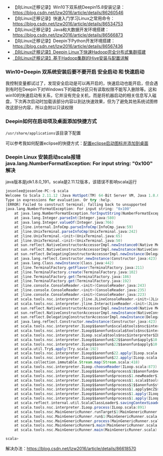 - 【向Linux迁移记录】Win10下双系统Deepin15.8安装记录：https://blog.csdn.net/lzw2016/article/details/86260546
- 【向Linux迁移记录】快速入门学习Linux之常用命令：https://blog.csdn.net/lzw2016/article/details/86534753
- 【向Linux迁移记录】Java和大数据开发环境搭建：https://blog.csdn.net/lzw2016/article/details/86566873
- 【向Linux迁移记录】Deepin下Python开发环境搭建：https://blog.csdn.net/lzw2016/article/details/86567436
- [【向Linux迁移记录】Deepin Linux下快速Hadoop完全分布式集群搭建](https://blog.csdn.net/lzw2016/article/details/86618345)
- [【向Linux迁移记录】基于Hadoop集群的Hive安装与配置详解](https://blog.csdn.net/lzw2016/article/details/86631115)



### Win10+Deepin 双系统安装后要不要开启 安全启动 和 快速启动

我控制变量都试过了，发现安全启动是可以再开启的，快速启动也能开启，但会遇到有时在Deepin下对Windows下的磁盘分区只有读取权限不能写入删除等。这和win10的快速启动有关系，它并没有完全关机，而是将机器启动的相关信息写入磁盘，下次再次启动时加载该部分内容以到达快速效果，但为了避免其他系统试图修改这部分内容，所以会附以只读权限



### Deepin如何在启动项及桌面添加快捷方式

`/usr/share/applications`该目录下配置

可以参考我如何配置eclipse的快捷方式：[配置eclipse启动图标并添加到桌面](https://github.com/josonle/Coding-Now/blob/master/Linux%E7%B3%BB%E7%BB%9F%E4%B8%8B%E5%BC%80%E5%8F%91%E7%8E%AF%E5%A2%83%E6%90%AD%E5%BB%BA/Deepin%E4%B8%8B%E6%90%AD%E5%BB%BAHadoop%E3%80%81Spark%E7%AD%89%E5%A4%A7%E6%95%B0%E6%8D%AE%E5%BC%80%E5%8F%91%E7%8E%AF%E5%A2%83.md#配置eclipse启动图标并添加到桌面) 



### Deepin Linux 安装启动scala报错 java.lang.NumberFormatException: For input string: "0x100" 解决

java版本是jdk1.8.0_191，scala是2.11.12版本，该错误不影响scala运行

```scala
josonlee@josonlee-PC:~$ scala
Welcome to Scala 2.11.12 (Java HotSpot(TM) 64-Bit Server VM, Java 1.8.0_191).
Type in expressions for evaluation. Or try :help.
[ERROR] Failed to construct terminal; falling back to unsupported
java.lang.NumberFormatException: For input string: "0x100"
	at java.lang.NumberFormatException.forInputString(NumberFormatException.java:65)
	at java.lang.Integer.parseInt(Integer.java:580)
	at java.lang.Integer.valueOf(Integer.java:766)
	at jline.internal.InfoCmp.parseInfoCmp(InfoCmp.java:59)
	at jline.UnixTerminal.parseInfoCmp(UnixTerminal.java:242)
	at jline.UnixTerminal.<init>(UnixTerminal.java:65)
	at jline.UnixTerminal.<init>(UnixTerminal.java:50)
	at sun.reflect.NativeConstructorAccessorImpl.newInstance0(Native Method)
	at sun.reflect.NativeConstructorAccessorImpl.newInstance(NativeConstructorAccessorImpl.java:62)
	at sun.reflect.DelegatingConstructorAccessorImpl.newInstance(DelegatingConstructorAccessorImpl.java:45)
	at java.lang.reflect.Constructor.newInstance(Constructor.java:423)
	at java.lang.Class.newInstance(Class.java:442)
	at jline.TerminalFactory.getFlavor(TerminalFactory.java:211)
	at jline.TerminalFactory.create(TerminalFactory.java:102)
	at jline.TerminalFactory.get(TerminalFactory.java:186)
	at jline.TerminalFactory.get(TerminalFactory.java:192)
	at jline.console.ConsoleReader.<init>(ConsoleReader.java:243)
	at jline.console.ConsoleReader.<init>(ConsoleReader.java:235)
	at jline.console.ConsoleReader.<init>(ConsoleReader.java:223)
	at scala.tools.nsc.interpreter.jline.JLineConsoleReader.<init>(JLineReader.scala:64)
	at scala.tools.nsc.interpreter.jline.InteractiveReader.<init>(JLineReader.scala:33)
	at sun.reflect.NativeConstructorAccessorImpl.newInstance0(Native Method)
	at sun.reflect.NativeConstructorAccessorImpl.newInstance(NativeConstructorAccessorImpl.java:62)
	at sun.reflect.DelegatingConstructorAccessorImpl.newInstance(DelegatingConstructorAccessorImpl.java:45)
	at java.lang.reflect.Constructor.newInstance(Constructor.java:423)
	at scala.tools.nsc.interpreter.ILoop$$anonfun$scala$tools$nsc$interpreter$ILoop$$instantiater$1$1.apply(ILoop.scala:858)
	at scala.tools.nsc.interpreter.ILoop$$anonfun$scala$tools$nsc$interpreter$ILoop$$instantiater$1$1.apply(ILoop.scala:855)
	at scala.tools.nsc.interpreter.ILoop.scala$tools$nsc$interpreter$ILoop$$mkReader$1(ILoop.scala:862)
	at scala.tools.nsc.interpreter.ILoop$$anonfun$22$$anonfun$apply$10.apply(ILoop.scala:873)
	at scala.tools.nsc.interpreter.ILoop$$anonfun$22$$anonfun$apply$10.apply(ILoop.scala:873)
	at scala.util.Try$.apply(Try.scala:192)
	at scala.tools.nsc.interpreter.ILoop$$anonfun$22.apply(ILoop.scala:873)
	at scala.tools.nsc.interpreter.ILoop$$anonfun$22.apply(ILoop.scala:873)
	at scala.collection.immutable.Stream.map(Stream.scala:418)
	at scala.tools.nsc.interpreter.ILoop.chooseReader(ILoop.scala:873)
	at scala.tools.nsc.interpreter.ILoop$$anonfun$process$1$$anonfun$newReader$1$1.apply(ILoop.scala:893)
	at scala.tools.nsc.interpreter.ILoop$$anonfun$process$1.newReader$1(ILoop.scala:893)
	at scala.tools.nsc.interpreter.ILoop$$anonfun$process$1.scala$tools$nsc$interpreter$ILoop$$anonfun$$preLoop$1(ILoop.scala:897)
	at scala.tools.nsc.interpreter.ILoop$$anonfun$process$1$$anonfun$startup$1$1.apply(ILoop.scala:964)
	at scala.tools.nsc.interpreter.ILoop$$anonfun$process$1.apply$mcZ$sp(ILoop.scala:990)
	at scala.tools.nsc.interpreter.ILoop$$anonfun$process$1.apply(ILoop.scala:891)
	at scala.tools.nsc.interpreter.ILoop$$anonfun$process$1.apply(ILoop.scala:891)
	at scala.reflect.internal.util.ScalaClassLoader$.savingContextLoader(ScalaClassLoader.scala:97)
	at scala.tools.nsc.interpreter.ILoop.process(ILoop.scala:891)
	at scala.tools.nsc.MainGenericRunner.runTarget$1(MainGenericRunner.scala:74)
	at scala.tools.nsc.MainGenericRunner.run$1(MainGenericRunner.scala:87)
	at scala.tools.nsc.MainGenericRunner.process(MainGenericRunner.scala:98)
	at scala.tools.nsc.MainGenericRunner$.main(MainGenericRunner.scala:103)
	at scala.tools.nsc.MainGenericRunner.main(MainGenericRunner.scala)

scala>
```

解决办法：https://blog.csdn.net/lzw2016/article/details/86618570

